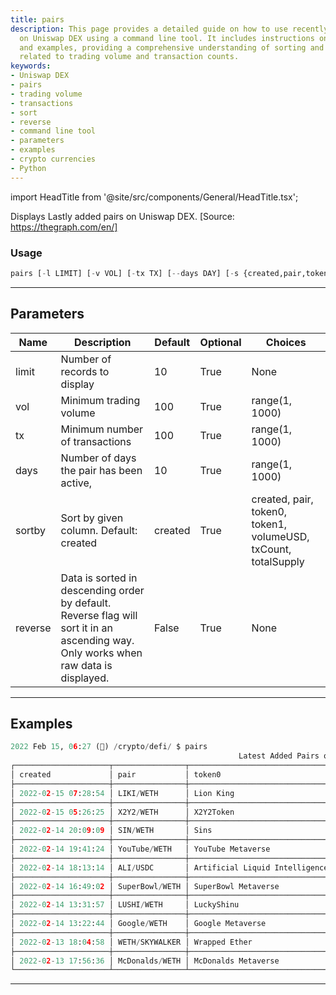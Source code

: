 ```yaml
---
title: pairs
description: This page provides a detailed guide on how to use recently added pairs
  on Uniswap DEX using a command line tool. It includes instructions on usage, parameters,
  and examples, providing a comprehensive understanding of sorting and filtering commands
  related to trading volume and transaction counts.
keywords:
- Uniswap DEX
- pairs
- trading volume
- transactions
- sort
- reverse
- command line tool
- parameters
- examples
- crypto currencies
- Python
---
```


import HeadTitle from '@site/src/components/General/HeadTitle.tsx';

<HeadTitle title="pairs - Defi - Crypto - Reference | OpenBB Terminal Docs" />

Displays Lastly added pairs on Uniswap DEX. [Source: https://thegraph.com/en/]

### Usage

```python
pairs [-l LIMIT] [-v VOL] [-tx TX] [--days DAY] [-s {created,pair,token0,token1,volumeUSD,txCount,totalSupply}] [-r]
```

---

## Parameters

| Name | Description | Default | Optional | Choices |
| ---- | ----------- | ------- | -------- | ------- |
| limit | Number of records to display | 10 | True | None |
| vol | Minimum trading volume | 100 | True | range(1, 1000) |
| tx | Minimum number of transactions | 100 | True | range(1, 1000) |
| days | Number of days the pair has been active, | 10 | True | range(1, 1000) |
| sortby | Sort by given column. Default: created | created | True | created, pair, token0, token1, volumeUSD, txCount, totalSupply |
| reverse | Data is sorted in descending order by default. Reverse flag will sort it in an ascending way. Only works when raw data is displayed. | False | True | None |


---

## Examples

```python
2022 Feb 15, 06:27 (🦋) /crypto/defi/ $ pairs
                                                   Latest Added Pairs on Uniswap DEX
┌─────────────────────┬────────────────┬──────────────────────────────────────┬────────────────────┬───────────┬─────────┬─────────────┐
│ created             │ pair           │ token0                               │ token1             │ volumeUSD │ txCount │ totalSupply │
├─────────────────────┼────────────────┼──────────────────────────────────────┼────────────────────┼───────────┼─────────┼─────────────┤
│ 2022-02-15 07:28:54 │ LIKI/WETH      │ Lion King                            │ Wrapped Ether      │ 1.3M      │ 327     │ 0           │
├─────────────────────┼────────────────┼──────────────────────────────────────┼────────────────────┼───────────┼─────────┼─────────────┤
│ 2022-02-15 05:26:25 │ X2Y2/WETH      │ X2Y2Token                            │ Wrapped Ether      │ 51.1M     │ 2550    │ 124K        │
├─────────────────────┼────────────────┼──────────────────────────────────────┼────────────────────┼───────────┼─────────┼─────────────┤
│ 2022-02-14 20:09:09 │ SIN/WETH       │ Sins                                 │ Wrapped Ether      │ 2.5M      │ 1334    │ 0           │
├─────────────────────┼────────────────┼──────────────────────────────────────┼────────────────────┼───────────┼─────────┼─────────────┤
│ 2022-02-14 19:41:24 │ YouTube/WETH   │ YouTube Metaverse                    │ Wrapped Ether      │ 637.5K    │ 105     │ 1.2M        │
├─────────────────────┼────────────────┼──────────────────────────────────────┼────────────────────┼───────────┼─────────┼─────────────┤
│ 2022-02-14 18:13:14 │ ALI/USDC       │ Artificial Liquid Intelligence Token │ USD//C             │ 4.3M      │ 490     │ 3           │
├─────────────────────┼────────────────┼──────────────────────────────────────┼────────────────────┼───────────┼─────────┼─────────────┤
│ 2022-02-14 16:49:02 │ SuperBowl/WETH │ SuperBowl Metaverse                  │ Wrapped Ether      │ 3.1M      │ 161     │ 1.3M        │
├─────────────────────┼────────────────┼──────────────────────────────────────┼────────────────────┼───────────┼─────────┼─────────────┤
│ 2022-02-14 13:31:57 │ LUSHI/WETH     │ LuckyShinu                           │ Wrapped Ether      │ 485.3K    │ 770     │ 1.3K        │
├─────────────────────┼────────────────┼──────────────────────────────────────┼────────────────────┼───────────┼─────────┼─────────────┤
│ 2022-02-14 13:22:44 │ Google/WETH    │ Google Metaverse                     │ Wrapped Ether      │ 3.4M      │ 189     │ 745.7K      │
├─────────────────────┼────────────────┼──────────────────────────────────────┼────────────────────┼───────────┼─────────┼─────────────┤
│ 2022-02-13 18:04:58 │ WETH/SKYWALKER │ Wrapped Ether                        │ Skywalker Protocol │ 888.2K    │ 104     │ 54          │
├─────────────────────┼────────────────┼──────────────────────────────────────┼────────────────────┼───────────┼─────────┼─────────────┤
│ 2022-02-13 17:56:36 │ McDonalds/WETH │ McDonalds Metaverse                  │ Wrapped Ether      │ 2.6M      │ 208     │ 1.9M        │
└─────────────────────┴────────────────┴──────────────────────────────────────┴────────────────────┴───────────┴─────────┴─────────────┘
```
---
